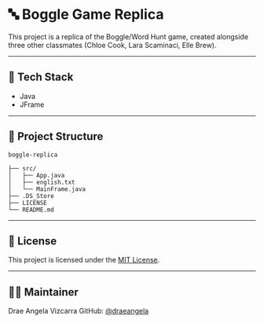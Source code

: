 #  🔤 Boggle Game Replica

This project is a replica of the Boggle/Word Hunt game, created alongside three other classmates (Chloe Cook, Lara Scaminaci, Elle Brew). 

--- 

## 🦾 Tech Stack
- Java
- JFrame

---

## 📁 Project Structure
```
boggle-replica

├── src/
│   ├── App.java
│   ├── english.txt
│   └── MainFrame.java
├── .DS_Store
├── LICENSE
└── README.md
```

---
## 🧾 License
This project is licensed under the [MIT License](LICENSE).

---

## 🙋‍♂️ Maintainer

Drae Angela Vizcarra
GitHub: [@draeangela](https://github.com/draeangela)
